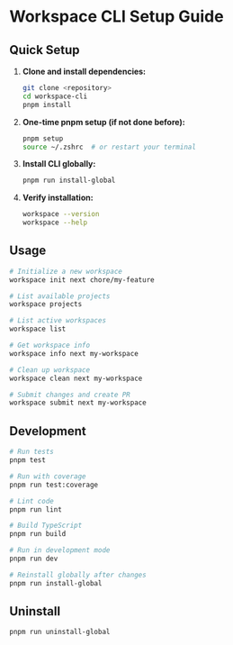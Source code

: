 # Workspace CLI Setup Guide

## Quick Setup

1. **Clone and install dependencies:**
   ```bash
   git clone <repository>
   cd workspace-cli
   pnpm install
   ```

2. **One-time pnpm setup (if not done before):**
   ```bash
   pnpm setup
   source ~/.zshrc  # or restart your terminal
   ```

3. **Install CLI globally:**
   ```bash
   pnpm run install-global
   ```

4. **Verify installation:**
   ```bash
   workspace --version
   workspace --help
   ```

## Usage

```bash
# Initialize a new workspace
workspace init next chore/my-feature

# List available projects
workspace projects

# List active workspaces
workspace list

# Get workspace info
workspace info next my-workspace

# Clean up workspace
workspace clean next my-workspace

# Submit changes and create PR
workspace submit next my-workspace
```

## Development

```bash
# Run tests
pnpm test

# Run with coverage
pnpm run test:coverage

# Lint code
pnpm run lint

# Build TypeScript
pnpm run build

# Run in development mode
pnpm run dev

# Reinstall globally after changes
pnpm run install-global
```

## Uninstall

```bash
pnpm run uninstall-global
```
